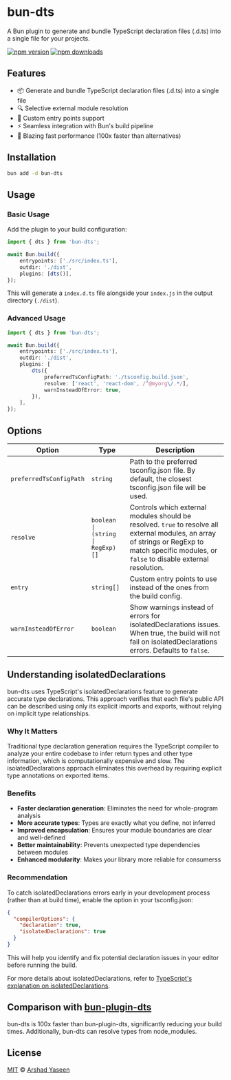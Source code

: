 # bun-dts

A Bun plugin to generate and bundle TypeScript declaration files (.d.ts) into a single file for your projects.

[![npm version](https://img.shields.io/npm/v/bun-dts.svg?style=flat-square)](https://www.npmjs.com/package/bun-dts)
[![npm downloads](https://img.shields.io/npm/dm/bun-dts.svg?style=flat-square)](https://www.npmjs.com/package/bun-dts)

## Features

- 📦 Generate and bundle TypeScript declaration files (.d.ts) into a single file
- 🔍 Selective external module resolution
- 🚪 Custom entry points support
- ⚡ Seamless integration with Bun's build pipeline
- 🚀 Blazing fast performance (100x faster than alternatives)

## Installation

```bash
bun add -d bun-dts
```

## Usage

### Basic Usage

Add the plugin to your build configuration:

```ts
import { dts } from 'bun-dts';

await Bun.build({
	entrypoints: ['./src/index.ts'],
	outdir: './dist',
	plugins: [dts()],
});
```

This will generate a `index.d.ts` file alongside your `index.js` in the output directory (`./dist`).

### Advanced Usage

```ts
import { dts } from 'bun-dts';

await Bun.build({
	entrypoints: ['./src/index.ts'],
	outdir: './dist',
	plugins: [
		dts({
			preferredTsConfigPath: './tsconfig.build.json',
			resolve: ['react', 'react-dom', /^@myorg\/.*/],
			warnInsteadOfError: true,
		}),
	],
});
```

## Options

| Option                  | Type                              | Description                                                                                                                                                                                     |
| ----------------------- | --------------------------------- | ----------------------------------------------------------------------------------------------------------------------------------------------------------------------------------------------- |
| `preferredTsConfigPath` | `string`                          | Path to the preferred tsconfig.json file. By default, the closest tsconfig.json file will be used.                                                                                              |
| `resolve`               | `boolean \| (string \| RegExp)[]` | Controls which external modules should be resolved. `true` to resolve all external modules, an array of strings or RegExp to match specific modules, or `false` to disable external resolution. |
| `entry`                 | `string[]`                        | Custom entry points to use instead of the ones from the build config.                                                                                                                           |
| `warnInsteadOfError`    | `boolean`                         | Show warnings instead of errors for isolatedDeclarations issues. When true, the build will not fail on isolatedDeclarations errors. Defaults to `false`.                                        |

## Understanding isolatedDeclarations

bun-dts uses TypeScript's isolatedDeclarations feature to generate accurate type declarations. This approach verifies that each file's public API can be described using only its explicit imports and exports, without relying on implicit type relationships.

### Why It Matters

Traditional type declaration generation requires the TypeScript compiler to analyze your entire codebase to infer return types and other type information, which is computationally expensive and slow. The isolatedDeclarations approach eliminates this overhead by requiring explicit type annotations on exported items.

### Benefits

- **Faster declaration generation**: Eliminates the need for whole-program analysis
- **More accurate types**: Types are exactly what you define, not inferred
- **Improved encapsulation**: Ensures your module boundaries are clear and well-defined
- **Better maintainability**: Prevents unexpected type dependencies between modules
- **Enhanced modularity**: Makes your library more reliable for consumerss

### Recommendation

To catch isolatedDeclarations errors early in your development process (rather than at build time), enable the option in your tsconfig.json:

```json
{
  "compilerOptions": {
    "declaration": true,
    "isolatedDeclarations": true
  }
}
```

This will help you identify and fix potential declaration issues in your editor before running the build.

For more details about isolatedDeclarations, refer to [TypeScript's explanation on isolatedDeclarations](https://www.typescriptlang.org/docs/handbook/release-notes/typescript-5-5.html#isolated-declarations).

## Comparison with [bun-plugin-dts](https://github.com/wobsoriano/bun-plugin-dts)

bun-dts is 100x faster than bun-plugin-dts, significantly reducing your build times. Additionally, bun-dts can resolve types from node_modules.

## License

[MIT](https://github.com/arshad-yaseen/bun-dts/blob/main/LICENSE) © [Arshad Yaseen](https://arshadyaseen.com)
